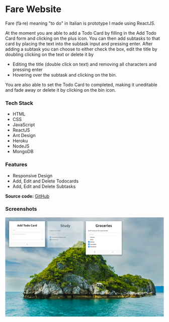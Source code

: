 # Fare Website
Fare (fà·re) meaning "to do" in Italian is prototype I made using ReactJS. 

At the moment you are able to add a Todo Card by filling in the Add Todo Card form and clicking on the plus icon. You can then add subtasks to that card by placing the text into the subtask input and pressing enter. After adding a subtask you can choose to either check the box, edit the title by doubling clicking on the text or delete it by
 - Editing the title (double click on text) and removing all characters and pressing enter 
 - Hovering over the subtask and clicking on the bin.
 
You are also able to set the Todo Card to completed, making it uneditable and fade away or delete it by clicking on the bin icon.

### Tech Stack 
- HTML
- CSS
- JavaScript
- ReactJS
- Ant Design
- Heroku
- NodeJS
- MongoDB

### Features
- Responsive Design
- Add, Edit and Delete Todocards
- Add, Edit and Delete Subtasks 

<b>Source code:</b> [GitHub](https://github.com/bitVivAZ/fare)

### Screenshots
![](screenshots/screenOne.png)

